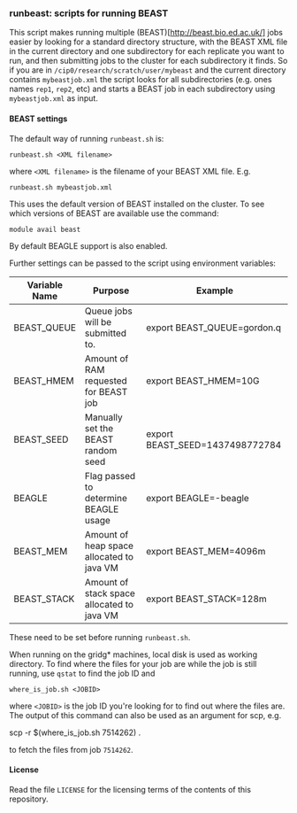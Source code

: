 ### runbeast: scripts for running BEAST

This script makes running multiple (BEAST)[http://beast.bio.ed.ac.uk/] jobs easier by looking
for a standard directory structure, with the BEAST XML file in the current directory and one
subdirectory for each replicate you want to run, and then submitting jobs to the cluster
for each subdirectory it finds. So if you are in `/cip0/research/scratch/user/mybeast`
and the current directory contains `mybeastjob.xml` the script looks for all
subdirectories (e.g. ones names `rep1`, `rep2`, etc) and starts a BEAST job
in each subdirectory using `mybeastjob.xml` as input.

#### BEAST settings

The default way of running `runbeast.sh` is:

    runbeast.sh <XML filename>

where `<XML filename>` is the filename of your BEAST XML file. E.g.

    runbeast.sh mybeastjob.xml

This uses the default version of BEAST installed on the cluster. To see which versions
of BEAST are available use the command:

    module avail beast

By default BEAGLE support is also enabled. 

Further settings can be passed to the script using environment variables:

| Variable Name | Purpose                                     | Example                            |
| --------------|---------------------------------------------|------------------------------------|
| BEAST\_QUEUE  | Queue jobs will be submitted to.            | export BEAST\_QUEUE=gordon.q       |
| BEAST\_HMEM   | Amount of RAM requested for BEAST job       | export BEAST\_HMEM=10G             |
| BEAST\_SEED   | Manually set the BEAST random seed          | export BEAST\_SEED=1437498772784   |
| BEAGLE        | Flag passed to determine BEAGLE usage       | export BEAGLE=-beagle              |
| BEAST\_MEM    | Amount of heap space allocated to java VM   | export BEAST\_MEM=4096m            |
| BEAST\_STACK  | Amount of stack space allocated to java VM  | export BEAST\_STACK=128m           |

These need to be set before running `runbeast.sh`.

When running on the gridg* machines, local disk is used as working directory. To find where the files
for your job are while the job is still running, use `qstat` to find the job ID and

    where_is_job.sh <JOBID>

where `<JOBID>` is the job ID you're looking for to find out where the files are. The output
of this command can also be used as an argument for scp, e.g. 

   scp -r $(where_is_job.sh 7514262) .

to fetch the files from job `7514262`.

#### License

Read the file `LICENSE` for the licensing terms of the contents of this repository.
